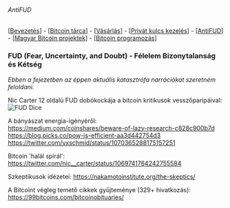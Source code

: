 ###### AntiFUD
[[Bevezetés](README.md)] - [[Bitcoin tárca](tarca.md)] - [[Vásárlás](vasarlas.md)] - [[Privát kulcs kezelés](private_key_management.md)] - [[AntiFUD](antiFUD.md)] - [[Magyar Bitcoin projektek](magyarok.md)] - [[Bitcoin programozás](programozas.md)]

### FUD (Fear, Uncertainty, and Doubt) - Félelem Bizonytalanság és Kétség

_Ebben a fejezetben az éppen aktuális katasztrófa narrációkat szeretném feloldani._

Nic Carter 12 oldalú FUD dobókockája a bitcoin kritikusok vesszőparipáival:
![FUD Dice](https://fuddice.shop/wp-content/uploads/2018/09/IMG_3945.jpg)

A bányászat energia-igényéről:  
<https://medium.com/coinshares/beware-of-lazy-research-c828c900b7d>  
<https://blog.picks.co/pow-is-efficient-aa3d442754d3>  
https://twitter.com/vxschmid/status/1070365288175157251


Bitcoin 'halál spirál': <https://twitter.com/nic__carter/status/1069741764242755584>

Szkeptikusok idézetei: <https://nakamotoinstitute.org/the-skeptics/>

A Bitcoint végleg temető cikkek gyűjteménye (329+ hivatkozás): <https://99bitcoins.com/bitcoinobituaries/>